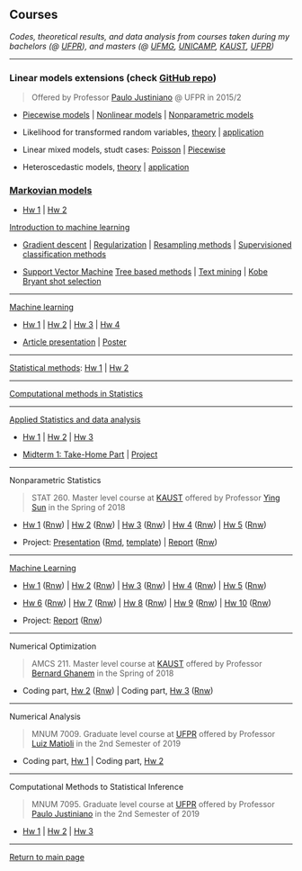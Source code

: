 ## Courses

*Codes, theoretical results, and data analysis from courses taken during
my bachelors (@ [UFPR](http://www.est.ufpr.br/index.html)), and masters
(@ [UFMG](http://www.est.ufmg.br/portal/),
[UNICAMP](https://www.ime.unicamp.br/pos-graduacao/estatistica),
[KAUST](https://cemse.kaust.edu.sa/stat),
[UFPR](http://www.prppg.ufpr.br/ppgmne/))*

***

### Linear models extensions (check [GitHub repo](https://github.com/henriquelaureano/lme15))

> Offered by Professor [Paulo Justiniano](https://bit.ly/3hurNG3) @ UFPR
> in 2015/2

+ [Piecewise models](lme15/piecewise.html) |
  [Nonlinear models](lme15/nls/html) |
  [Nonparametric models](lme15/nonparametric.html)

+ Likelihood for transformed random variables,
  [theory](lme15/likelihood/theory.html) |
  [application](lme15/likelihood/application.html)

+ Linear mixed models, studt cases: 
  [Poisson](lme15/lme/poisson.html) |
  [Piecewise](lme15/lme/piecewise.html)

+ Heteroscedastic models,
  [theory](lme15/hetero/theory.html) |
  [application](lme15/hetero/application.html)


### [Markovian models](https://github.com/henriquelaureano/ce064mm)

+ [Hw 1](markov/hw1/master.pdf) | [Hw 2](markov/hw2/master.pdf)


[Introduction to machine learning](https://github.com/henriquelaureano/ce062)

+ [Gradient descent](intro2ml/gradient_descent/) |
  [Regularization](intro2ml/regularization/) |
  [Resampling methods](intro2ml/resampling_methods/) |
  [Supervisioned classification methods](intro2ml/supervisioned_classification_methods/)

+ [Support Vector Machine](intro2ml/support_vector_machine/)
  [Tree based methods](intro2ml/tree_based_methods/) |
  [Text mining](intro2ml/text_mining/) |
  [Kobe Bryant shot selection](intro2ml/kobe_bryant_shot_selection/)

***

[Machine learning](https://github.com/henriquelaureano/ML-UFMG)

+ [Hw 1](ml/hw1/master.pdf) | [Hw 2](ml/hw2/master.pdf) |
  [Hw 3](ml/hw3/master.pdf) | [Hw 4](ml/hw4/master.pdf)

+ [Article presentation](ml/article/master.pdf) |
  [Poster](ml/poster/master.pdf)

***

[Statistical methods](https://github.com/henriquelaureano/mi404-statistical_methods):
[Hw 1](stat_methods/hw1.pdf) | [Hw 2](stat_methods/hw2.pdf)

***

[Computational methods in Statistics](cms/)

***

[Applied Statistics and data analysis](https://github.com/henriquelaureano/amcs210)

+ [Hw 1](applied_stats/hw1.pdf) |
  [Hw 2](applied_stats/hw2.pdf) |
  [Hw 3](applied_stats/hw3.pdf)

+ [Midterm 1: Take-Home Part](applied_stats/md1-thp.pdf) |
  [Project](applied_stats/project.pdf)

***

Nonparametric Statistics

> STAT 260. Master level course at [KAUST](https://www.kaust.edu.sa/en)
> offered by Professor
> [Ying Sun](https://www.kaust.edu.sa/en/study/faculty/ying-sun)
> in the Spring of 2018

+ [Hw 1](nonparametric_stat/hw1.pdf) ([Rnw](nonparametric_stat/hw1.Rnw)) |
  [Hw 2](nonparametric_stat/hw2.pdf) ([Rnw](nonparametric_stat/hw2.Rnw)) |
  [Hw 3](nonparametric_stat/hw3.pdf) ([Rnw](nonparametric_stat/hw3.Rnw)) |
  [Hw 4](nonparametric_stat/hw4.pdf) ([Rnw](nonparametric_stat/hw4.Rnw)) |
  [Hw 5](nonparametric_stat/hw5.pdf) ([Rnw](nonparametric_stat/hw5.Rnw))

+ Project: 
  [Presentation](nonparametric_stat/project_slides.pdf)
  ([Rmd](nonparametric_stat/project_slides.Rmd),
  [template](nonparametric_stat/slides_template.tex)) |
  [Report](nonparametric_stat/project_report.pdf)
  ([Rnw](nonparametric_stat/project_report.Rnw))

***

[Machine Learning](https://sites.google.com/site/kaust229machinelearning/)

+ [Hw 1](ml-kaust/hw1.pdf) ([Rnw](ml-kaust/hw1.Rnw)) |
  [Hw 2](ml-kaust/hw2.pdf) ([Rnw](ml-kaust/hw2.Rnw)) |
  [Hw 3](ml-kaust/hw3.pdf) ([Rnw](ml-kaust/hw3.Rnw)) |
  [Hw 4](ml-kaust/hw4.pdf) ([Rnw](ml-kaust/hw4.Rnw)) |
  [Hw 5](ml-kaust/hw5.pdf) ([Rnw](ml-kaust/hw5.Rnw))

+ [Hw 6](ml-kaust/hw6.pdf) ([Rnw](ml-kaust/hw6.Rnw)) |
  [Hw 7](ml-kaust/hw7.pdf) ([Rnw](ml-kaust/hw7.Rnw)) |
  [Hw 8](ml-kaust/hw8.pdf) ([Rnw](ml-kaust/hw8.Rnw)) |
  [Hw 9](ml-kaust/hw9.pdf) ([Rnw](ml-kaust/hw9.Rnw)) |
  [Hw 10](ml-kaust/hw10.pdf) ([Rnw](ml-kaust/hw10.Rnw))

+ Project:
  [Report](ml-kaust/project_report.pdf)
  ([Rnw](ml-kaust/project_report.Rnw))

***

Numerical Optimization

> AMCS 211. Master level course at [KAUST](https://www.kaust.edu.sa/en)
> offered by Professor [Bernard Ghanem](http://www.bernardghanem.com/)
> in the Spring of 2018

+ Coding part, [Hw 2](num_optim/hw2.pdf) ([Rnw](num_optim/hw2.Rnw)) |
  Coding part, [Hw 3](num_optim/hw3.pdf) ([Rnw](num_optim/hw3.Rnw))

***

Numerical Analysis

> MNUM 7009. Graduate level course at [UFPR](https://www.ufpr.br)
> offered by Professor [Luiz Matioli](https://docs.ufpr.br/~matioli/)
> in the 2nd Semester of 2019

+ Coding part, [Hw 1](numerical_analysis/list_1.pdf) |
  Coding part, [Hw 2](numerical_analysis/list_2.pdf)

***

Computational Methods to Statistical Inference

> MNUM 7095. Graduate level course at [UFPR](https://www.ufpr.br)
> offered by Professor [Paulo Justiniano](http://leg.ufpr.br/~paulojus/)
> in the 2nd Semester of 2019</h5>

+ [Hw 1](mcie/list_1.pdf) |
  [Hw 2](mcie/list_2.pdf) |
  [Hw 3](mcie/list_3.pdf)

***

[Return to main page](https://henriquelaureano.github.io)

